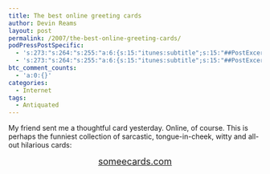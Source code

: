 ```yaml
---
title: The best online greeting cards
author: Devin Reams
layout: post
permalink: /2007/the-best-online-greeting-cards/
podPressPostSpecific:
  - 's:273:"s:264:"s:255:"a:6:{s:15:"itunes:subtitle";s:15:"##PostExcerpt##";s:14:"itunes:summary";s:15:"##PostExcerpt##";s:15:"itunes:keywords";s:17:"##WordPressCats##";s:13:"itunes:author";s:10:"##Global##";s:15:"itunes:explicit";s:7:"Default";s:12:"itunes:block";s:7:"Default";}";";";'
  - 's:273:"s:264:"s:255:"a:6:{s:15:"itunes:subtitle";s:15:"##PostExcerpt##";s:14:"itunes:summary";s:15:"##PostExcerpt##";s:15:"itunes:keywords";s:17:"##WordPressCats##";s:13:"itunes:author";s:10:"##Global##";s:15:"itunes:explicit";s:7:"Default";s:12:"itunes:block";s:7:"Default";}";";";'
btc_comment_counts:
  - 'a:0:{}'
categories:
  - Internet
tags:
  - Antiquated
---
```

My friend sent me a thoughtful card yesterday. Online, of course. This is perhaps the funniest collection of sarcastic, tongue-in-cheek, witty and all-out hilarious cards:

<center>
  <font size=+1><a href="http://www.someecards.com/">someecards.com</a></font>
</center>